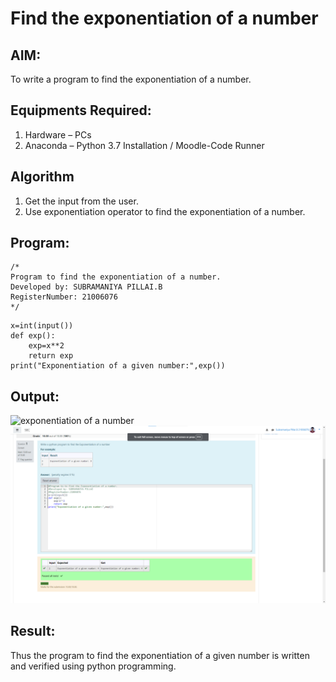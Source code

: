 # Find the exponentiation of a number

## AIM:
To write a program to find the exponentiation of a number.

## Equipments Required:
1. Hardware – PCs
2. Anaconda – Python 3.7 Installation / Moodle-Code Runner

## Algorithm
1. Get the input from the user.
2. Use exponentiation operator to find the exponentiation of a number.

## Program:
```
/*
Program to find the exponentiation of a number.
Developed by: SUBRAMANIYA PILLAI.B
RegisterNumber: 21006076
*/
```
```
x=int(input())
def exp():
    exp=x**2
    return exp
print("Exponentiation of a given number:",exp())
```
## Output:
![exponentiation of a number](expo.png)
![OUTPUT](./3.png)



## Result:
Thus the program to find the exponentiation of a given number is written and verified using python programming.
